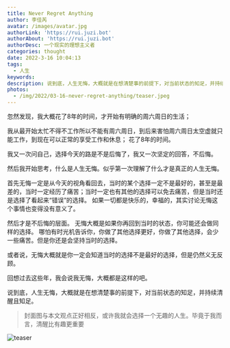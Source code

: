 ```yaml
---
title: Never Regret Anything
author: 李佳芮
avatar: /images/avatar.jpg
authorLink: 'https://rui.juzi.bot'
authorAbout: 'https://rui.juzi.bot'
authorDesc: 一个现实的理想主义者
categories: thought
date: 2022-3-16 10:04:13
tags:
  - 人生
keywords:
description: 说到底，人生无悔，大概就是在想清楚事的前提下，对当前状态的知足，并持续清醒且知足。
photos:
  - /img/2022/03-16-never-regret-anything/teaser.jpeg
---
```


忽然发现，我大概花了8年的时间，才开始有明确的周六周日的生活；

我从最开始太忙不得不工作所以不能有周六周日，到后来害怕周六周日太空虚就只能工作，到现在可以正常的享受工作和休息；
花了8年的时间。

我又一次问自己，选择今天的路是不是后悔了，我又一次坚定的回答，不后悔。

然后我开始思考，什么是人生无悔。似乎第一次理解了什么才是真正的人生无悔。

首先无悔一定是从今天的视角看回去，当时的某个选择一定不是最好的，甚至是最差的，当时一定经历了痛苦；当时一定也有其他的选择可以免去痛苦，但是当时还是选择了看起来“错误”的选择。
如果一切都是快乐的，幸福的，其实讨论无悔这个事情也变得没有意义了。

然后才是不后悔的层面。
无悔大概是如果你再回到当时的状态，你可能还会做同样的选择。
哪怕有时光机告诉你，你做了其他选择更好，你做了其他选择，会少一些痛苦。但是你还是会坚持当时的选择。

或者说，无悔大概就是你一定会知道当时的选择不是最好的选择，但是仍然义无反顾。

回想过去这些年，我会说我无悔，大概都是这样的吧。

说到底，人生无悔，大概就是在想清楚事的前提下，对当前状态的知足，并持续清醒且知足。

> 封面图与本文观点正好相反，或许我就会选择一个无趣的人生。毕竟于我而言，清醒比有趣更重要

![teaser](/img/2022/03-16-never-regret-anything/teaser.jpeg)
